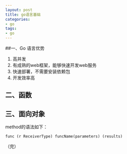 ```yaml
---
layout: post
title: go语言基础
categories:
- go
tags:
- go
---
```


##一、Go 语言优势

1. 高并发
2. 有成熟的web框架，能够快速开发web服务
3. 快速部署，不需要安装依赖包
4. 开发效率高

## 二、函数


## 三、面向对象
method的语法如下：

```
func (r ReceiverType) funcName(parameters) (results)
```

（完）
